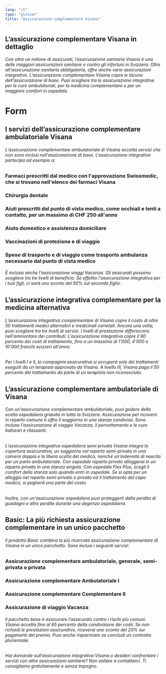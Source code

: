 ```yaml
---
lang: "it"
type: "glossar"
title: "Assicurazione complementare Visana"
---
```


## L’assicurazione complementare Visana in dettaglio

###### Con oltre un milione di assicurati, l’assicurazione sanitaria Visana è una delle maggiori assicurazioni sanitarie e contro gli infortuni in Svizzera. Oltre all'assicurazione sanitaria obbligatoria, offre anche varie assicurazioni integrative. L’assicurazione complementare Visana copre le lacune dell'assicurazione di base. Puoi scegliere tra le assicurazione integrative per le cure ambulatoriali, per la medicina complementare e per un maggiore comfort in ospedale.

# Form

## I servizi dell’assicurazione complementare ambulatoriale Visana

###### L'assicurazione complementare ambulatoriale di Visana accetta servizi che non sono inclusi nell'assicurazione di base. L'assicurazione integrativa partecipa ad esempio a:

### Farmaci prescritti dal medico con l'approvazione Swissmedic, che si trovano nell'elenco dei farmaci Visana

### Chirurgia dentale

### Aiuti prescritti dal punto di vista medico, come occhiali e lenti a contatto, per un massimo di CHF 250 all'anno

### Aiuto domestico e assistenza domiciliare

### Vaccinazioni di protezione e di viaggio

### Spese di trasporto e di viaggio come trasporto ambulanza necessario dal punto di vista medico

###### È inclusa anche l'assicurazione viaggi Vacanza. Gli assicurati possono scegliere tra tre livelli di beneficio. Se effettio l'assicurazione integrativa per i tuoi figli, ci sarà uno sconto del 50% sul secondo figlio.

## L’assicurazione integrativa complementare per la medicina alternativa

###### L’assicurazione integrativa complementare di Visana copre il costo di oltre 50 trattamenti medici alternativi e medicinali correlati. Ancora una volta, puoi scegliere tra tre livelli di servizi. I livelli di prestazione differiscono nell'ammontare dei contributi. L'assicurazione integrativa copre il 90 percento dei costi di trattamento, fino a un massimo di 1'000, 4'000 o 10'000 franchi svizzeri all'anno.

###### Per i livelli I e II, la compagnia assicurativa si occuperà solo dei trattamenti eseguiti da un terapista approvato da Visana. A livello III, Visana paga il 50 percento del trattamento da parte di un terapista non riconosciuto.

## L’assicurazione complementare ambulatoriale di Visana

###### Con un'assicurazione complementare ambulatoriale, puoi godere della scelta ospedaliera gratuita in tutta la Svizzera. Assicurazione per ricovero in reparto comune ti offre il soggiorno in una stanza condivisa. Sono incluse l'assicurazione di viaggio Vacanza, il pernottamento e le cure balneari e rilassanti.

###### L’assicurazione integrativa ospedaliera semi privata Visana integra la copertura assicurativa, un soggiorno nel reparto semi-privato in una camera doppia e la libera scelta del medico, nonché un’indennità di nascita per un parto ambulatoriale. Con ospedale reparto privato alloggerai in un reparto privato in una stanza singola. Con ospedale Flex Plus, scegli il comfort della stanza solo quando entri in ospedale. Se si opta per un alloggio nel reparto semi-privato o privato ed il trattamento del capo medico, si pagherà una parte del costo.

###### Inoltre, con un'assicurazione ospedaliera puoi proteggerti dalla perdita di guadagni e altre perdite durante una degenza ospedaliera.

## Basic: La più richiesta assicurazione complementare in un unico pacchetto

###### Il prodotto Basic combina la più ricercata assicurazione complementare di Visana in un unico pacchetto. Sono inclusi i seguenti servizi:

### Assicurazione complementare ambulatoriale, generale, semi-privata o privata

### Assicurazione complementare Ambulatoriale I

### Assicurazione complementare Complementare II

### Assicurazione di viaggio Vacanza

###### Il pacchetto base è assicurare l’assicurato contro i rischi più comuni. Visana accetta fino al 65 percento della condivisione dei costi. Se non richiedi le prestazioni assicurative, riceverai uno sconto del 20% sui pagamenti del premio. Puoi anche risparmiare se concludi un contratto pluriennale.

###### Hai domande sull’assicurazione integrativa Visana o desideri confrontare i servizi con altre assicurazioni sanitarie? Non esitare a contattarci. Ti consigliamo gratuitamente e senza impegno.
